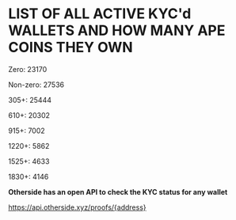 # LIST OF ALL ACTIVE KYC'd WALLETS AND HOW MANY APE COINS THEY OWN

Zero: 23170

Non-zero: 27536

305+: 25444

610+: 20302

915+: 7002

1220+: 5862

1525+: 4633

1830+: 4146

**Otherside has an open API to check the KYC status for any wallet**

https://api.otherside.xyz/proofs/{address}